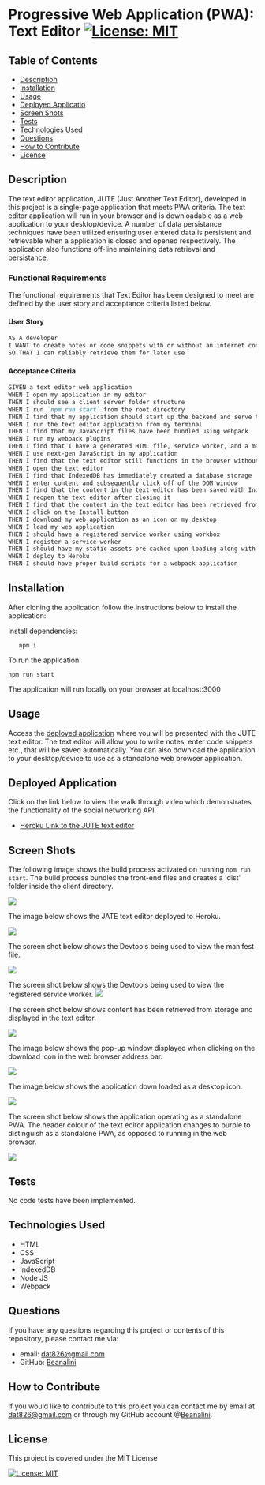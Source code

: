 # Progressive Web Application (PWA): Text Editor [![License: MIT](https://img.shields.io/badge/License-MIT-yellow.svg)](https://opensource.org/licenses/MIT)  
  
  ## Table of Contents  
  * [Description](#description)
  * [Installation](#installation)
  * [Usage](#usage)
  * [Deployed Applicatio](#walk-through-video)
  * [Screen Shots](#screen-shots)
  * [Tests](#tests)
  * [Technologies Used](#technologies-used)  
  * [Questions](#questions) 
  * [How to Contribute](#how-to-contribute)   
  * [License](#license)
  
  ## Description

 The text editor application, JUTE (Just Another Text Editor), developed in this project is a single-page application that meets PWA criteria.  The text editor application will run in your browser and is downloadable as a web application to your desktop/device. A number of data persistance techniques have been utilized ensuring user entered data is persistent and retrievable when a application is closed and opened respectively.  The application also functions off-line maintaining data retrieval and persistance.

         
  ### Functional Requirements

  The functional requirements that Text Editor has been designed to meet are defined by the user story and acceptance criteria listed below.  

  #### User Story

  ```md
AS A developer
I WANT to create notes or code snippets with or without an internet connection
SO THAT I can reliably retrieve them for later use
```
 

#### Acceptance Criteria

```md
GIVEN a text editor web application
WHEN I open my application in my editor
THEN I should see a client server folder structure
WHEN I run `npm run start` from the root directory
THEN I find that my application should start up the backend and serve the client
WHEN I run the text editor application from my terminal
THEN I find that my JavaScript files have been bundled using webpack
WHEN I run my webpack plugins
THEN I find that I have a generated HTML file, service worker, and a manifest file
WHEN I use next-gen JavaScript in my application
THEN I find that the text editor still functions in the browser without errors
WHEN I open the text editor
THEN I find that IndexedDB has immediately created a database storage
WHEN I enter content and subsequently click off of the DOM window
THEN I find that the content in the text editor has been saved with IndexedDB
WHEN I reopen the text editor after closing it
THEN I find that the content in the text editor has been retrieved from our IndexedDB
WHEN I click on the Install button
THEN I download my web application as an icon on my desktop
WHEN I load my web application
THEN I should have a registered service worker using workbox
WHEN I register a service worker
THEN I should have my static assets pre cached upon loading along with subsequent pages and static assets
WHEN I deploy to Heroku
THEN I should have proper build scripts for a webpack application
```


  ## Installation
  
  After cloning the application follow the instructions below to install the application:

    
  Install dependencies:

       npm i

  To run the application:

    npm run start
  
  The application will run locally on your browser at localhost:3000

 ## Usage

Access the [deployed application](https://guarded-gorge-02512.herokuapp.com/) where you will be presented with the JUTE text editor.  The text editor will allow you to write notes, enter code snippets etc., that will be saved automatically.  You can also download the application to your desktop/device to use as a standalone web browser application. 
  
  
  
 ## Deployed Application

   Click on the link below to view the walk through video which demonstrates the functionality of the social networking API.

   - [Heroku Link to the JUTE text editor](https://guarded-gorge-02512.herokuapp.com/)

   

  ## Screen Shots

The following image shows the build process activated on running ```npm run start```. The build process bundles the front-end files and creates a 'dist' folder inside the client directory. 

 ![](./assets/images/build.png)

 The image below shows the JATE text editor deployed to Heroku.

 ![](./assets/images/jate.png)

The screen shot below shows the Devtools being used to view the manifest file.

 ![](./assets/images/manifest.png)

The screen shot below shows the Devtools being used to view the registered service worker.
 ![](./assets/images/service-worker.png)

 The screen shot below shows content has been retrieved from storage and displayed in the text editor.

 ![](./assets/images/local-memory-idb.png)

The image below shows the pop-up window displayed when clicking on the download icon in the web browser address bar. 

 ![](./assets/images/installing-pwa.png)

 The image below shows the application down loaded as a  desktop icon. 

 ![](./assets/images/installed-icon.png)

 The screen shot below shows the application operating as a standalone PWA. The header colour of the text editor  application changes to purple to distinguish as a standalone PWA, as opposed to running in the web browser.

 ![](./assets/images/desktop.png)



  ## Tests
  No code tests have been implemented.

  ## Technologies Used
  - HTML
  - CSS
  - JavaScript
  - IndexedDB
  - Node JS
  - Webpack
  
  
    
 
  ## Questions
  If you have any questions regarding this project or contents of this repository, please contact me via:
  
  - email: dat826@gmail.com
  - GitHub: [Beanalini](https://github.com/Beanalini)  


  
  ## How to Contribute
  If you would like to contribute to this project you can contact me by email at dat826@gmail.com or through my GitHub account   @[Beanalini](https://github.com/Beanalini).
  

  ## License
  This project is covered under the MIT License  
  
  [![License: MIT](https://img.shields.io/badge/License-MIT-yellow.svg)](https://opensource.org/licenses/MIT) 
  